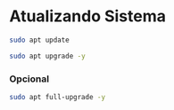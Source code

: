 # Atualizando Sistema

```bash
sudo apt update

```

```bash
sudo apt upgrade -y

```


### Opcional

```bash
sudo apt full-upgrade -y

```

